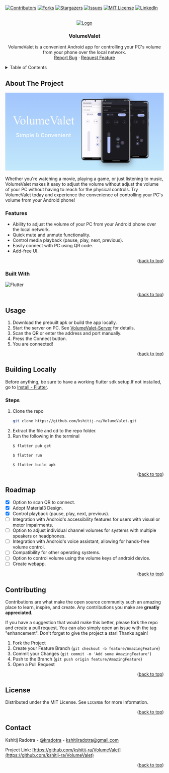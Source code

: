 <a  name="readme-top"></a>


<!-- PROJECT SHIELDS -->
[![Contributors][contributors-shield]][contributors-url]
[![Forks][forks-shield]][forks-url]
[![Stargazers][stars-shield]][stars-url]
[![Issues][issues-shield]][issues-url]
[![MIT License][license-shield]][license-url]
[![LinkedIn][linkedin-shield]][linkedin-url]


<!-- PROJECT LOGO -->
<br />
<div  align="center">
<a  href="https://github.com/kshitij-ra/VolumeValet">
<img  src="images/code.ico"  alt="Logo"  width="80"  height="80">
</a>
<h3  align="center">VolumeValet</h3>
<p  align="center">
VolumeValet is a convenient Android app for controlling your PC's volume from your phone over the local network.
<br />
<a  href="https://github.com/kshitij-ra/VolumeValet/issues">Report Bug</a> · 
<a  href="https://github.com/kshitij-ra/VolumeValet/issues">Request Feature</a>
</p>
</div>

  

  

<!-- TABLE OF CONTENTS -->
<details>
<summary>Table of Contents</summary>
<ol>
<li>
<a  href="#about-the-project">About The Project</a>
<ul>
<li><a  href="#built-with">Built With</a></li>
</ul>
</li>
<li><a  href="#usage">Usage</a></li>
<li>
<a  href="#building-locally">Building Locally/a>
<ul>
<li><a  href="#steps">Steps</a></li>
</ul>
</li>
<li><a  href="#roadmap">Roadmap</a></li>
<li><a  href="#contributing">Contributing</a></li>
<li><a  href="#license">License</a></li>
<li><a  href="#contact">Contact</a></li>
</ol>
</details>



<!-- ABOUT THE PROJECT -->
## About The Project
[![Product Name Screen Shot][product-screenshot]](https://github.com/kshitij-ra/VolumeValet)
  

Whether you're watching a movie, playing a game, or just listening to music, VolumeValet makes it easy to adjust the volume without adjust the volume of your PC without having to reach for the physical controls. Try VolumeValet today and experience the convenience of controlling your PC's volume from your Android phone!

### Features
* Ability to adjust the volume of your PC from your Android phone over the local network.
* Quick mute and unmute functionality.
* Control media playback (pause, play, next, previous).
* Easily connect with PC using QR code.
* Add-free UI.  

<p  align="right">(<a  href="#readme-top">back to top</a>)</p>
  

### Built With 
![Flutter](https://img.shields.io/badge/Flutter-%2302569B.svg?style=for-the-badge&logo=Flutter&logoColor=white)

<p  align="right">(<a  href="#readme-top">back to top</a>)</p>

  
<!-- USAGE EXAMPLES -->
## Usage
  1. Download the prebuilt apk or build the app locally.
  2. Start the server on PC. See [VolumeValet-Server](https://github.com/kshitij-ra/VolumeValet-Server) for details.
  3. Scan the QR or enter the address and port manually.
  4. Press the Connect button.
  5. You are connected!

<p  align="right">(<a  href="#readme-top">back to top</a>)</p>


<!-- GETTING STARTED -->
## Building Locally
Before anything, be sure to have a working flutter sdk setup.If not installed, go to [Install - Flutter](https://docs.flutter.dev/get-started/install).


### Steps
1. Clone the repo  
    ```sh
    git clone https://github.com/kshitij-ra/VolumeValet.git
    ```
2. Extract the file and cd to the repo folder.
3. Run the following in the terminal
    ```
    $ flutter pub get
    ```
    ```
    $ flutter run
    ```
    ```
    $ flutter build apk
    ```

<p  align="right">(<a  href="#readme-top">back to top</a>)</p>  


<!-- ROADMAP -->
## Roadmap  
- [x] Option to scan QR to connect.
- [x] Adopt Material3 Design.
- [x] Control playback (pause, play, next, previous).
- [ ] Integration with Android's accessibility features for users with visual or motor impairments.
- [ ] Option to adjust individual channel volumes for systems with multiple speakers or headphones.
- [ ] Integration with Android's voice assistant, allowing for hands-free volume control.
- [ ] Compatibility for other operating systems.
- [ ] Option to control volume using the volume keys of android device.
- [ ] Create webapp.

<p  align="right">(<a  href="#readme-top">back to top</a>)</p>


<!-- CONTRIBUTING -->
## Contributing 

Contributions are what make the open source community such an amazing place to learn, inspire, and create. Any contributions you make are **greatly appreciated**.

If you have a suggestion that would make this better, please fork the repo and create a pull request. You can also simply open an issue with the tag "enhancement".
Don't forget to give the project a star! Thanks again!  


1. Fork the Project 
2. Create your Feature Branch (`git checkout -b feature/AmazingFeature`)  
3. Commit your Changes (`git commit -m 'Add some AmazingFeature'`)  
4. Push to the Branch (`git push origin feature/AmazingFeature`)  
5. Open a Pull Request
  

<p  align="right">(<a  href="#readme-top">back to top</a>)</p>

  

  

<!-- LICENSE -->

  

## License

Distributed under the MIT License. See `LICENSE` for more information.

<p  align="right">(<a  href="#readme-top">back to top</a>)</p>

<!-- CONTACT -->
## Contact

Kshitij Radotra - [@kradotra](https://twitter.com/kradotra) - kshitijradotra@gmail.com

Project Link: [https://github.com/kshitij-ra/VolumeValet](https://github.com/kshitij-ra/VolumeValet)

<p  align="right">(<a  href="#readme-top">back to top</a>)</p>  

<!-- ACKNOWLEDGMENTS -->
  

<!-- MARKDOWN LINKS & IMAGES -->
[contributors-shield]: https://img.shields.io/github/contributors/kshitij-ra/VolumeValet.svg?style=for-the-badge
[contributors-url]: https://github.com/kshitij-ra/VolumeValet/graphs/contributors
[forks-shield]: https://img.shields.io/github/forks/kshitij-ra/VolumeValet.svg?style=for-the-badge
[forks-url]: https://github.com/kshitij-ra/VolumeValet/network/members
[stars-shield]: https://img.shields.io/github/stars/kshitij-ra/VolumeValet.svg?style=for-the-badge
[stars-url]: https://github.com/kshitij-ra/VolumeValet/stargazers
[issues-shield]: https://img.shields.io/github/issues/kshitij-ra/VolumeValet.svg?style=for-the-badge
[issues-url]: https://github.com/kshitij-ra/VolumeValet/issues
[license-shield]: https://img.shields.io/github/license/kshitij-ra/VolumeValet.svg?style=for-the-badge
[license-url]: https://github.com/kshitij-ra/VolumeValet/blob/master/LICENSE.txt
[linkedin-shield]: https://img.shields.io/badge/-LinkedIn-black.svg?style=for-the-badge&logo=linkedin&colorB=555
[linkedin-url]: https://www.linkedin.com/in/kshitij-radotra/
[product-screenshot]: images/screenshot.png
[product-logo]: images/code.ico
[Flutter]: https://img.shields.io/badge/Flutter-%2302569B.svg?style=for-the-badge&logo=Flutter&logoColor=white
